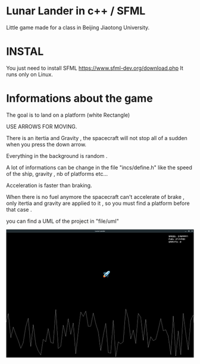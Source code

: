 # Lunar Lander in c++ / SFML

Little game made for a class in Beijing Jiaotong University.

# INSTAL

You just need to install SFML https://www.sfml-dev.org/download.php
It runs only on Linux.

# Informations about the game

The goal is to land on a platform (white Rectangle)

USE ARROWS FOR MOVING.

There is an itertia and Gravity , the spacecraft will not stop all of a sudden when you press the down arrow.

Everything in the background is random .

A lot of informations can be change in the file "incs/define.h" like the speed of the ship, gravity , nb of platforms etc...

Acceleration is faster than braking.

When there is no fuel anymore the spacecraft can't accelerate of brake , only itertia and
gravity are applied to it , so you must find a platform before that case .

you can find a UML of the project in "file/uml"

![Alt text](./assets/game.png?raw=true "Lunar Lander")